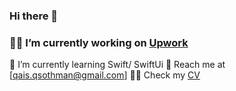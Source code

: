### Hi there 👋
### 🧑‍💻 I’m currently working on [Upwork](https://www.upwork.com/fl/~01ba7a806e22fd3cdd)
🚀 I’m currently learning Swift/ SwiftUi
📇 Reach me at [qais.qsothman@gmail.com]
👨‍💼 Check my [CV](https://github.com/qaisothman/qaisothman/blob/main/qais_cv.pdf)




<!--
**qaisothman/qaisothman** is a ✨ _special_ ✨ repository because its `README.md` (this file) appears on your GitHub profile.

Here are some ideas to get you started:

- 🔭 I’m currently working on ...
- 🌱 I’m currently learning ...
- 👯 I’m looking to collaborate on ...
- 🤔 I’m looking for help with ...
- 💬 Ask me about ...
- 📫 How to reach me: ...
- 😄 Pronouns: ...
- ⚡ Fun fact: ...
-->
